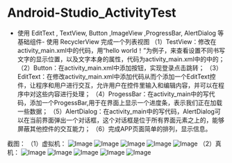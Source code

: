 # Android-Studio_ActivityTest
- 使用 EditText , TextView, Button ,ImageView ,ProgressBar, AlertDialog 等基础组件- 使用 RecyclerView 完成一个列表视图
（1）TestView：修改在activity_main.xml中的代码，用“hello world！”为例子，来查看设置不同书写文字的显示位置，以及文字本身的属性，代码为activity_main.xml中的<TextView/>中的；
（2）Button：在activity_main.xml中添加按钮，实现登录点击跳转；
（3）EditText：在修改activity_main.xml中添加代码从而个添加一个EditText控件，让程序和用户进行交互，允许用户在控件里输入和编辑内容，并可以在程序中对这些内容进行处理；
（4）ProgessBar：在activity_main中的写代码，添加一个ProgessBar,用于在界面上显示一个进度条，表示我们正在加载一些数据；
（5）AlertDialog：在activity_main中的写代码，AlertDialog可以在当前界面弹出一个对话框，这个对话框是位于所有界面元素之上的，能够屏蔽其他控件的交互能力；
（6）完成APP页面简单的排列，显示信息。

截图：
（1）虚拟机：
![Image](images/xnj1.jpg)
![Image](images/xnj2.jpg)
![Image](images/xnj3.jpg)
![Image](images/xnj4.jpg)
![Image](images/xnj5.jpg)
（2）真机：
![Image](images/真机1.png)
![Image](image-readme/真机2.jpg)
![Image](image-readme/真机3.jpg)
![Image](image-readme/真机4.jpg)
![Image](image-readme/真机5.jpg)
